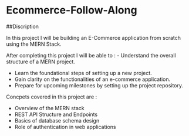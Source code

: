 # Ecommerce-Follow-Along

##Discription

In this project I will be building an E-Commerce application from scratch using the MERN Stack.

After completing this project I will be able to : - Understand the overall structure of a MERN project. 
- Learn the foundational steps of setting up a new project.
-  Gain clarity on the functionalities of an e-commerce application.
- Prepare for upcoming milestones by setting up the project repository.

Concpets covered in this project are : 
- Overview of the MERN stack
- REST API Structure and Endpoints
- Basics of database schema design
- Role of authentication in web applications
